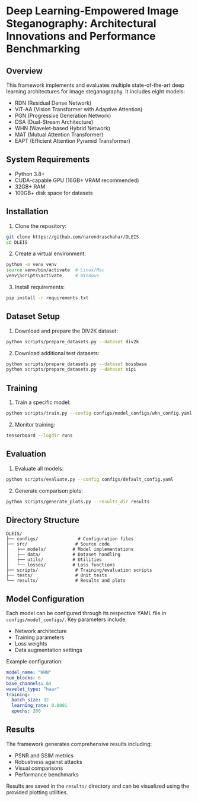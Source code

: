 # Deep Learning-Empowered Image Steganography: Architectural Innovations and Performance Benchmarking

## Overview
This framework implements and evaluates multiple state-of-the-art deep learning architectures for image steganography. It includes eight models:
- RDN (Residual Dense Network)
- ViT-AA (Vision Transformer with Adaptive Attention)
- PGN (Progressive Generation Network)
- DSA (Dual-Stream Architecture)
- WHN (Wavelet-based Hybrid Network)
- MAT (Mutual Attention Transformer)
- EAPT (Efficient Attention Pyramid Transformer)


## System Requirements
- Python 3.8+
- CUDA-capable GPU (16GB+ VRAM recommended)
- 32GB+ RAM
- 100GB+ disk space for datasets

## Installation

1. Clone the repository:
```bash
git clone https://github.com/narendraschahar/DLEIS
cd DLEIS
```

2. Create a virtual environment:
```bash
python -m venv venv
source venv/bin/activate  # Linux/Mac
venv\Scripts\activate     # Windows
```

3. Install requirements:
```bash
pip install -r requirements.txt
```

## Dataset Setup

1. Download and prepare the DIV2K dataset:
```bash
python scripts/prepare_datasets.py --dataset div2k
```

2. Download additional test datasets:
```bash
python scripts/prepare_datasets.py --dataset bossbase
python scripts/prepare_datasets.py --dataset sipi
```

## Training

1. Train a specific model:
```bash
python scripts/train.py --config configs/model_configs/whn_config.yaml --model WHN
```

2. Monitor training:
```bash
tensorboard --logdir runs
```

## Evaluation

1. Evaluate all models:
```bash
python scripts/evaluate.py --config configs/default_config.yaml
```

2. Generate comparison plots:
```bash
python scripts/generate_plots.py --results_dir results
```

## Directory Structure
```
DLEIS/
├── configs/               # Configuration files
├── src/                  # Source code
│   ├── models/          # Model implementations
│   ├── data/            # Dataset handling
│   ├── utils/           # Utilities
│   └── losses/          # Loss functions
├── scripts/              # Training/evaluation scripts
├── tests/                # Unit tests
└── results/              # Results and plots
```

## Model Configuration

Each model can be configured through its respective YAML file in `configs/model_configs/`. Key parameters include:

- Network architecture
- Training parameters
- Loss weights
- Data augmentation settings

Example configuration:
```yaml
model_name: "WHN"
num_blocks: 6
base_channels: 64
wavelet_type: "haar"
training:
  batch_size: 32
  learning_rate: 0.0001
  epochs: 200
```

## Results

The framework generates comprehensive results including:
- PSNR and SSIM metrics
- Robustness against attacks
- Visual comparisons
- Performance benchmarks

Results are saved in the `results/` directory and can be visualized using the provided plotting utilities.


